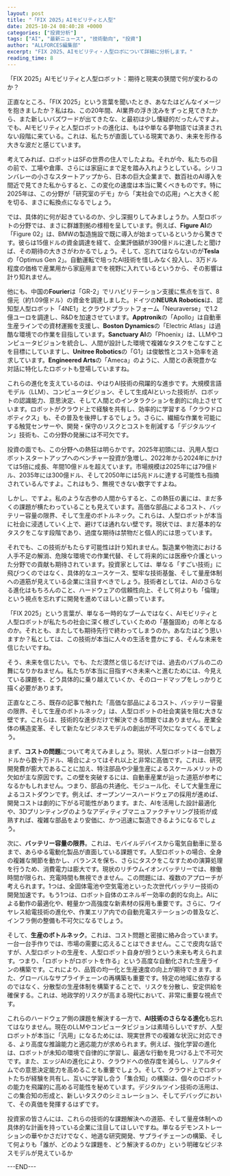 ```yaml
---
layout: post
title: "「FIX 2025」AIモビリティと人型"
date: 2025-10-24 08:40:28 +0000
categories: ["投資分析"]
tags: ["AI", "最新ニュース", "技術動向", "投資"]
author: "ALLFORCES編集部"
excerpt: "FIX 2025、AIモビリティ・人型ロボについて詳細に分析します。"
reading_time: 8
---
```


「FIX 2025」AIモビリティと人型ロボット：期待と現実の狭間で何が変わるのか？

正直なところ、「FIX 2025」という言葉を聞いたとき、あなたはどんなイメージを抱きましたか？私はね、この20年間、AI業界の浮き沈みをずっと見てきたから、また新しいバズワードが出てきたな、と最初は少し懐疑的だったんですよ。でも、AIモビリティと人型ロボットの進化は、もはや単なる夢物語では済まされない段階に来ている。これは、私たちが直面している現実であり、未来を形作る大きな波だと感じています。

考えてみれば、ロボットはSFの世界の住人でしたよね。それが今、私たちの目の前で、工場や倉庫、さらには家庭にまで足を踏み入れようとしている。シリコンバレーの小さなスタートアップから、日本の巨大企業まで、数百社のAI導入を間近で見てきた私からすると、この変化の速度は本当に驚くべきものです。特に2025年は、この分野が「研究室のデモ」から「実社会での応用」へと大きく舵を切る、まさに転換点になるでしょう。

では、具体的に何が起きているのか、少し深掘りしてみましょうか。人型ロボットの分野では、まさに群雄割拠の様相を呈しています。例えば、**Figure AI**の「Figure 02」は、BMWの製造施設で既に導入が始まっているというから驚きです。彼らは15億ドルの資金調達を経て、企業評価額が390億ドルに達したと聞けば、その期待の大きさがわかるでしょう。そして、忘れてはならないのが**Tesla**の「Optimus Gen 2」。自動運転で培ったAI技術を惜しみなく投入し、3万ドル程度の価格で産業用から家庭用までを視野に入れているというから、その影響は計り知れません。

他にも、中国の**Fourier**は「GR-2」でリハビリテーション支援に焦点を当て、8億元（約1.09億ドル）の資金を調達しました。ドイツの**NEURA Robotics**は、認知型人型ロボット「4NE1」とクラウドプラットフォーム「Neuraverse」で1.2億ユーロを調達し、R&Dを加速させています。**Apptronik**の「Apollo」は自動車生産ラインでの資材運搬を支援し、**Boston Dynamics**の「Electric Atlas」は過酷な環境での作業を目指しています。**Sanctuary AI**の「Phoenix」は、LLMやコンピュータビジョンを統合し、人間が設計した環境で複雑なタスクをこなすことを目標にしていますし、**Unitree Robotics**の「G1」は俊敏性とコスト効率を追求しています。**Engineered Arts**の「Ameca」のように、人間との表現豊かな対話に特化したロボットも登場していますね。

これらの進化を支えているのは、やはりAI技術の飛躍的な進歩です。大規模言語モデル（LLM）、コンピュータビジョン、そして生成AIといった技術が、ロボットの認識能力、意思決定、そして人間とのインタラクションを劇的に向上させています。ロボットがクラウド上で経験を共有し、効率的に学習する「クラウドロボティクス」も、その普及を後押しするでしょう。さらに、繊細な作業を可能にする触覚センサーや、開発・保守のリスクとコストを削減する「デジタルツイン」技術も、この分野の発展には不可欠です。

投資の面でも、この分野への熱狂は明らかです。2025年初頭には、汎用人型ロボットスタートアップへのベンチャー投資が急増し、2022年から2024年にかけては5倍に成長、年間10億ドルを超えています。市場規模は2025年には79億ドル、2035年には300億ドル、そして2050年には5兆ドルに達する可能性も指摘されているんですよ。これはもう、無視できない数字ですよね。

しかし、ですよ。私のような古参の人間からすると、この熱狂の裏には、まだ多くの課題が横たわっていることも見えています。高価な部品によるコスト、バッテリー容量の限界、そして生産のボトルネック。これらは、人型ロボットが本当に社会に浸透していく上で、避けては通れない壁です。現状では、まだ基本的なタスクをこなす段階であり、過度な期待は禁物だと個人的には思っています。

それでも、この技術がもたらす可能性は計り知れません。製造業や物流における人手不足の解消、危険な環境での作業代替、そして将来的には医療や介護といった分野での貢献も期待されています。投資家としては、単なる「すごい技術」に飛びつくのではなく、具体的なユースケース、堅牢な技術基盤、そして量産体制への道筋が見えている企業に注目すべきでしょう。技術者としては、AIのさらなる進化はもちろんのこと、ハードウェアの信頼性向上、そして何よりも「倫理」という視点を忘れずに開発を進めてほしいと願っています。

「FIX 2025」という言葉が、単なる一時的なブームではなく、AIモビリティと人型ロボットが私たちの社会に深く根ざしていくための「基盤固め」の年となるのか。それとも、またしても期待先行で終わってしまうのか。あなたはどう思いますか？私としては、この技術が本当に人々の生活を豊かにする、そんな未来を信じたいですね。

そう、未来を信じたい。でも、ただ漠然と信じるだけでは、過去のバブルの二の舞になりかねません。私たちが本当に目指すべき未来へと進むためには、今見えている課題を、どう具体的に乗り越えていくか、そのロードマップをしっかりと描く必要があります。

正直なところ、既存の記事で触れた「高価な部品によるコスト、バッテリー容量の限界、そして生産のボトルネック」は、人型ロボットの社会実装を阻む大きな壁です。これらは、技術的な進歩だけで解決できる問題ではありません。産業全体の構造変革、そして新たなビジネスモデルの創出が不可欠になってくるでしょう。

まず、**コストの問題**について考えてみましょう。現状、人型ロボットは一台数万ドルから数十万ドル、場合によってはそれ以上と非常に高価です。これは、研究開発費が膨大であることに加え、特注部品や少量生産によるスケールメリットの欠如が主な原因です。この壁を突破するには、自動車産業が辿った道筋が参考になるかもしれません。つまり、部品の共通化、モジュール化、そして大量生産によるコストダウンです。例えば、オープンソースハードウェアの採用が進めば、開発コストは劇的に下がる可能性があります。また、AIを活用した設計最適化や、3Dプリンティングのようなアディティブマニュファクチャリング技術が成熟すれば、複雑な部品をより安価に、かつ迅速に製造できるようになるでしょう。

次に、**バッテリー容量の限界**。これは、モバイルデバイスから電気自動車に至るまで、あらゆる電動化製品が直面している課題です。人型ロボットの場合、全身の複雑な関節を動かし、バランスを保ち、さらにタスクをこなすための演算処理を行うため、消費電力は膨大です。現状のリチウムイオンバッテリーでは、稼働時間が限られ、充電時間も無視できません。この問題には、複数のアプローチが考えられます。1つは、全固体電池や空気電池といった次世代バッテリー技術の開発加速です。もう1つは、ロボット自体のエネルギー効率の劇的な向上。AIによる動作の最適化や、軽量かつ高強度な新素材の採用も重要です。さらに、ワイヤレス給電技術の進化や、作業エリア内での自動充電ステーションの普及など、インフラ側の整備も不可欠になるでしょう。

そして、**生産のボトルネック**。これは、コスト問題と密接に絡み合っています。一台一台手作りでは、市場の需要に応えることはできません。ここで皮肉な話ですが、人型ロボットの生産を、人型ロボット自身が担うという未来も考えられます。つまり、「ロボットがロボットを作る」という高度な自動化された生産ラインの構築です。これにより、品質の均一化と生産速度の向上が期待できます。また、グローバルなサプライチェーンの再構築も重要です。特定の地域に依存するのではなく、分散型の生産体制を構築することで、リスクを分散し、安定供給を確保する。これは、地政学的リスクが高まる現代において、非常に重要な視点です。

これらのハードウェア側の課題を解決する一方で、**AI技術のさらなる進化**も忘れてはなりません。現在のLLMやコンピュータビジョンは素晴らしいですが、人型ロボットが本当に「汎用」になるためには、現実世界での複雑な状況に対応できる、より高度な推論能力と適応能力が求められます。例えば、強化学習の進化は、ロボットが未知の環境で自律的に学習し、最適な行動を見つける上で不可欠です。また、エッジAIの進化により、クラウドへの依存度を減らし、リアルタイムでの意思決定能力を高めることも重要でしょう。そして、クラウド上でロボットたちが経験を共有し、互いに学習し合う「集合知」の構築は、個々のロボットの能力を飛躍的に高める可能性を秘めています。デジタルツイン技術の活用は、この集合知の形成と、新しいタスクのシミュレーション、そしてデバッグにおいて、その真価を発揮するはずです。

投資家の皆さんには、これらの技術的な課題解決への道筋、そして量産体制への具体的な計画を持っている企業に注目してほしいですね。単なるデモンストレーションの華やかさだけでなく、地道な研究開発、サプライチェーンの構築、そして何よりも「誰が、どのような課題を、どう解決するのか」という明確なビジネスモデルが見えているか

---END---